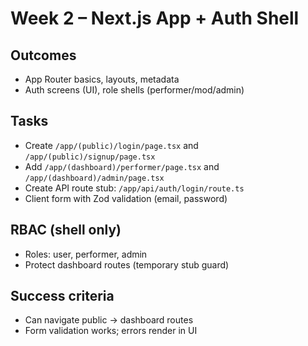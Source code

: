# Week 2 – Next.js App + Auth Shell

## Outcomes
- App Router basics, layouts, metadata
- Auth screens (UI), role shells (performer/mod/admin)

## Tasks
- Create `/app/(public)/login/page.tsx` and `/app/(public)/signup/page.tsx`
- Add `/app/(dashboard)/performer/page.tsx` and `/app/(dashboard)/admin/page.tsx`
- Create API route stub: `/app/api/auth/login/route.ts`
- Client form with Zod validation (email, password)

## RBAC (shell only)
- Roles: user, performer, admin
- Protect dashboard routes (temporary stub guard)

## Success criteria
- Can navigate public → dashboard routes
- Form validation works; errors render in UI
